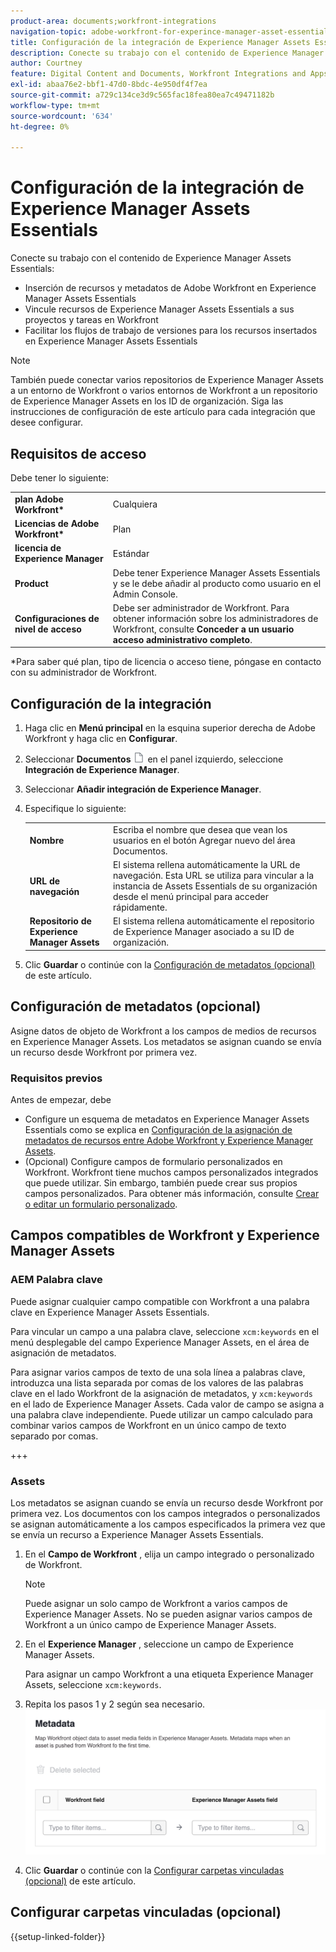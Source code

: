 ```yaml
---
product-area: documents;workfront-integrations
navigation-topic: adobe-workfront-for-experince-manager-asset-essentials
title: Configuración de la integración de Experience Manager Assets Essentials
description: Conecte su trabajo con el contenido de Experience Manager Assets Essentials.
author: Courtney
feature: Digital Content and Documents, Workfront Integrations and Apps
exl-id: abaa76e2-bbf1-47d0-8bdc-4e950df4f7ea
source-git-commit: a729c134ce3d9c565fac18fea80ea7c49471182b
workflow-type: tm+mt
source-wordcount: '634'
ht-degree: 0%

---
```


# Configuración de la integración de Experience Manager Assets Essentials

Conecte su trabajo con el contenido de Experience Manager Assets Essentials&#x200B;:

* Inserción de recursos y metadatos de Adobe Workfront en Experience Manager Assets Essentials&#x200B;
* Vincule recursos de Experience Manager Assets Essentials a sus proyectos y tareas en Workfront&#x200B;
* Facilitar los flujos de trabajo de versiones para los recursos insertados en Experience Manager Assets Essentials

>[!NOTE]
>
>También puede conectar varios repositorios de Experience Manager Assets a un entorno de Workfront o varios entornos de Workfront a un repositorio de Experience Manager Assets en los ID de organización. Siga las instrucciones de configuración de este artículo para cada integración que desee configurar.

## Requisitos de acceso

Debe tener lo siguiente:

<table>
  <tr>
   <td><strong>plan Adobe Workfront*</strong>
   </td>
   <td>Cualquiera
   </td>
  </tr>
  <tr>
   <td><strong>Licencias de Adobe Workfront*</strong>
   </td>
   <td>Plan
   </td>
  </tr>
  <tr>
   <td><strong>licencia de Experience Manager</strong>
   </td>
   <td>Estándar
   </td>
  </tr>
  <tr>
   <td><strong>Product</strong>
   </td>
   <td>Debe tener Experience Manager Assets Essentials y se le debe añadir al producto como usuario en el Admin Console.
   </td>
  </tr>
  <tr>
   <td><strong>Configuraciones de nivel de acceso</strong>
   </td>
   <td>Debe ser administrador de Workfront. Para obtener información sobre los administradores de Workfront, consulte <strong>Conceder a un usuario acceso administrativo completo</strong>.
   </td>
  </tr>
</table>


*Para saber qué plan, tipo de licencia o acceso tiene, póngase en contacto con su administrador de Workfront.


## Configuración de la integración

1. Haga clic en **Menú principal** en la esquina superior derecha de Adobe Workfront y haga clic en **Configurar**.
1. Seleccionar  **Documentos** ![icono de documentos](assets/document-icon.png) en el panel izquierdo, seleccione **Integración de Experience Manager**.
1. Seleccionar **Añadir integración de Experience Manager**.
1. Especifique lo siguiente:

   <table>
   <tr>
      <td><strong>Nombre</strong>
      </td>
      <td>Escriba el nombre que desea que vean los usuarios en el botón Agregar nuevo del área Documentos.
      </td>
   </tr>
   <tr>
      <td><strong>URL de navegación</strong>
      </td>
      <td>El sistema rellena automáticamente la URL de navegación. Esta URL se utiliza para vincular a la instancia de Assets Essentials de su organización desde el menú principal para acceder rápidamente.
      </td>
   </tr>
   <tr>
      <td>
      <strong>Repositorio de Experience Manager Assets</strong>
      </td>
      <td>
      El sistema rellena automáticamente el repositorio de Experience Manager asociado a su ID de organización.
      </td>
   </tr>
   </table>

1. Clic **Guardar** o continúe con la [Configuración de metadatos (opcional)](#set-up-metadata-optional) de este artículo.


## Configuración de metadatos (opcional)

Asigne datos de objeto de Workfront a los campos de medios de recursos en Experience Manager Assets. Los metadatos se asignan cuando se envía un recurso desde Workfront por primera vez.


### Requisitos previos

Antes de empezar, debe

* Configure un esquema de metadatos en Experience Manager Assets Essentials como se explica en [Configuración de la asignación de metadatos de recursos entre Adobe Workfront y Experience Manager Assets](https://experienceleague.adobe.com/docs/experience-manager-cloud-service/content/assets/integrations/configure-asset-metadata-mapping.html?lang=en).
* (Opcional) Configure campos de formulario personalizados en Workfront. Workfront tiene muchos campos personalizados integrados que puede utilizar. Sin embargo, también puede crear sus propios campos personalizados. Para obtener más información, consulte [Crear o editar un formulario personalizado](/help/quicksilver/administration-and-setup/customize-workfront/create-manage-custom-forms/create-or-edit-a-custom-form.md).

## Campos compatibles de Workfront y Experience Manager Assets

### AEM Palabra clave

Puede asignar cualquier campo compatible con Workfront a una palabra clave en Experience Manager Assets Essentials.

Para vincular un campo a una palabra clave, seleccione `xcm:keywords` en el menú desplegable del campo Experience Manager Assets, en el área de asignación de metadatos.

Para asignar varios campos de texto de una sola línea a palabras clave, introduzca una lista separada por comas de los valores de las palabras clave en el lado Workfront de la asignación de metadatos, y `xcm:keywords` en el lado de Experience Manager Assets. Cada valor de campo se asigna a una palabra clave independiente. Puede utilizar un campo calculado para combinar varios campos de Workfront en un único campo de texto separado por comas.

<!--
Look for essentials article
For more information on keywords in Experience Manager Assets, including how to create and manage keywords, see [Administering Tags]( https://experienceleague.adobe.com/docs/experience-manager-64/administering/contentmanagement/tags.html?lang=en).
-->

+++


### Assets

Los metadatos se asignan cuando se envía un recurso desde Workfront por primera vez. Los documentos con los campos integrados o personalizados se asignan automáticamente a los campos especificados la primera vez que se envía un recurso a Experience Manager Assets Essentials.

1. En el **Campo de Workfront** , elija un campo integrado o personalizado de Workfront.
   >[!NOTE]
   >
   >Puede asignar un solo campo de Workfront a varios campos de Experience Manager Assets. No se pueden asignar varios campos de Workfront a un único campo de Experience Manager Assets.
1. En el **Experience Manager** , seleccione un campo de Experience Manager Assets.

   Para asignar un campo Workfront a una etiqueta Experience Manager Assets, seleccione `xcm:keywords`.
1. Repita los pasos 1 y 2 según sea necesario.
   ![habilitar metadatos](assets/metadata-assets-essentials.png)
1. Clic **Guardar** o continúe con la [Configurar carpetas vinculadas (opcional)](#set-up-linked-folders-optional) de este artículo.


## Configurar carpetas vinculadas (opcional)

{{setup-linked-folder}}
